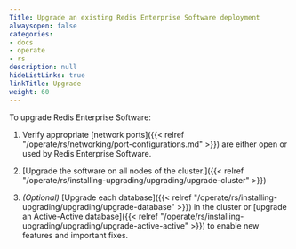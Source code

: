 ```yaml
---
Title: Upgrade an existing Redis Enterprise Software deployment
alwaysopen: false
categories:
- docs
- operate
- rs
description: null
hideListLinks: true
linkTitle: Upgrade
weight: 60
---
```

To upgrade Redis Enterprise Software:

1. Verify appropriate [network ports]({{< relref "/operate/rs/networking/port-configurations.md" >}}) are either open or used by Redis Enterprise Software.

1. [Upgrade the software on all nodes of the cluster.]({{< relref "/operate/rs/installing-upgrading/upgrading/upgrade-cluster" >}})

2. _(Optional)_ [Upgrade each database]({{< relref "/operate/rs/installing-upgrading/upgrading/upgrade-database" >}}) in the cluster or [upgrade an Active-Active database]({{< relref "/operate/rs/installing-upgrading/upgrading/upgrade-active-active" >}}) to enable new features and important fixes.
